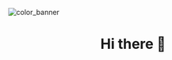 ![color_banner](https://user-images.githubusercontent.com/23283243/199594186-7e880bd3-36d2-4f6c-890c-8cb58da8aaa6.gif)


<h1 align="center">Hi there 👋</h1>

<!-- [![Isabel's GitHub stats](https://github-readme-stats.vercel.app/api?username=ihuicatl&count_private=true&show_icons=true&theme=tokyonight&bg_color=00000000&hide_border=true&icon_color=E059B2)](https://github.com/ihuicatl)


[![Top Langs](https://github-readme-stats.vercel.app/api/top-langs/?username=ihuicatl&show_icons=true&theme=tokyonight&bg_color=00000000&hide_border=true&icon_color=E059B2&layout=compact&langs_count=8)](https://github.com/ihuicatl) -->

<!--
**ihuicatl/ihuicatl** is a ✨ _special_ ✨ repository because its `README.md` (this file) appears on your GitHub profile.

Here are some ideas to get you started:

- 🔭 I’m currently working on ...
- 🌱 I’m currently learning ...
- 👯 I’m looking to collaborate on ...
- 🤔 I’m looking for help with ...
- 💬 Ask me about ...
- 📫 How to reach me: ...
- 😄 Pronouns: ...
- ⚡ Fun fact: ...
-->
